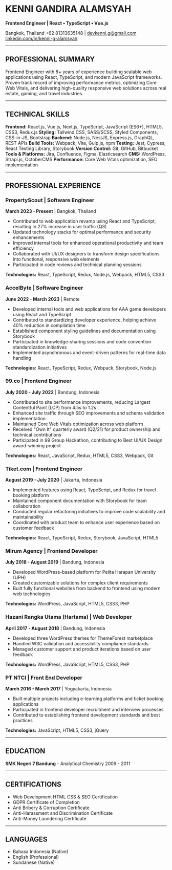 # KENNI GANDIRA ALAMSYAH

**Frontend Engineer | React • TypeScript • Vue.js**

Bangkok, Thailand
+62 81313635148 | devkenni.g@gmail.com
[linkedin.com/in/kenni-g-alamsyah](https://www.linkedin.com/in/kenni-g-alamsyah)

---

## PROFESSIONAL SUMMARY

Frontend Engineer with 8+ years of experience building scalable web applications using React, TypeScript, and modern JavaScript frameworks. Proven track record of improving performance metrics, optimizing Core Web Vitals, and delivering high-quality responsive web solutions across real estate, gaming, and travel industries.

---

## TECHNICAL SKILLS

**Frontend:** React.js, Vue.js, Next.js, TypeScript, JavaScript (ES6+), HTML5, CSS3, Redux.js
**Styling:** Tailwind CSS, SASS/SCSS, Styled Components, CSS-in-JS, Bootstrap
**Backend:** Node.js, NestJS, Express.js, GraphQL, REST APIs
**Build Tools:** Webpack, Vite, Gulp.js, npm
**Testing:** Jest, Cypress, React Testing Library, Storybook
**Version Control:** Git, GitHub, Bitbucket
**Tools & Platforms:** Jira, Confluence, Figma, Elasticsearch
**CMS:** WordPress, Strapi.js, OctoberCMS
**Performance:** Core Web Vitals optimization, SEO implementation

---

## PROFESSIONAL EXPERIENCE

### PropertyScout | Software Engineer
**March 2023 - Present** | Bangkok, Thailand

- Contributed to web application revamp using React and TypeScript, resulting in 27% increase in user traffic (Q3)
- Updated technology stacks for optimal performance and security enhancements
- Improved internal tools for enhanced operational productivity and team efficiency
- Collaborated with UI/UX designers to transform design specifications into functional, responsive web elements
- Participated in code reviews and technical planning sessions

**Technologies:** React, TypeScript, Redux, Node.js, Webpack, HTML5, CSS3

### AccelByte | Software Engineer
**June 2022 - March 2023** | Remote

- Developed internal tools and web applications for AAA game developers using React and TypeScript
- Contributed to standardizing developer experience, helping achieve 40% reduction in compilation time
- Established component styling guidelines and documentation using Storybook
- Participated in knowledge-sharing sessions and code convention standardization initiatives
- Implemented asynchronous and event-driven patterns for real-time data handling

**Technologies:** React, TypeScript, Redux, Webpack, Storybook, Node.js

### 99.co | Frontend Engineer
**July 2020 - July 2022** | Bandung, Indonesia

- Contributed to site performance improvements, reducing Largest Contentful Paint (LCP) from 4.5s to 1.2s
- Enhanced site traffic through SEO improvements and schema validation implementation
- Maintained Core Web Vitals optimization across web platform
- Received "Own It" quarterly award (Q2/21) for product ownership and technical contributions
- Participated in 99 Group Hackathon, contributing to Best UI/UX Design award-winning project

**Technologies:** React, JavaScript, Redux, HTML5, CSS3, Webpack, Git

### Tiket.com | Frontend Engineer
**August 2019 - July 2020** | Jakarta, Indonesia

- Implemented features using React, TypeScript, and Redux for travel booking platform
- Maintained component documentation with Storybook for team collaboration
- Conducted regular refactoring initiatives to improve code scalability and maintainability
- Coordinated with product team to enhance user experience based on customer feedback

**Technologies:** React, TypeScript, Redux, Storybook, JavaScript, HTML5

### Mirum Agency | Frontend Developer
**July 2018 - August 2019** | Bandung, Indonesia

- Developed WordPress-based platform for Pelita Harapan University (UPH)
- Created customizable solutions for complex client requirements
- Built fully functional websites from backend to frontend using modern web technologies

**Technologies:** WordPress, JavaScript, HTML5, CSS3, PHP

### Hazani Rangka Utama (Hartama) | Web Developer
**April 2017 - August 2018** | Bandung, Indonesia

- Developed three WordPress themes for ThemeForest marketplace
- Handled W3C validation and accessibility compliance standards
- Managed customer support and product iterations based on user feedback

**Technologies:** WordPress, JavaScript, HTML5, CSS3, PHP

### PT NTCI | Front End Developer
**March 2016 - March 2017** | Yogyakarta, Indonesia

- Built multiple projects including e-learning platforms and ticket booking applications
- Participated in frontend developer recruitment and interview processes
- Contributed to establishing frontend development standards and best practices

**Technologies:** JavaScript, HTML5, CSS3, jQuery

---

## EDUCATION

**SMK Negeri 7 Bandung** - Analytical Chemistry
2009 - 2011

---

## CERTIFICATIONS

- Web Development HTML CSS & SEO Certification
- GDPR Certificate of Completion
- Anti Bribery & Corruption Certificate
- Anti-Harassment and Discrimination Certificate
- Anti-Money Laundering Certificate

---

## LANGUAGES

- Bahasa Indonesia (Native)
- English (Professional)
- Sundanese (Native)
